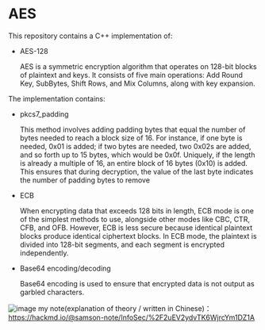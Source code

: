 # AES
This repository contains a C++ implementation of:
- AES-128
  
    AES is a symmetric encryption algorithm that operates on 128-bit blocks of plaintext and keys. It consists of five main operations: Add Round Key, SubBytes, Shift Rows, and Mix Columns, along with key expansion.

The implementation contains:
- pkcs7_padding
  
    This method involves adding padding bytes that equal the number of bytes needed to reach a block size of 16. For instance, if one byte is needed, 0x01 is added; if two bytes are needed, two 0x02s are added, and so forth up to 15 bytes, which would be 0x0f. Uniquely, if the length is already a multiple of 16, an entire block of 16 bytes (0x10) is added. This ensures that during decryption, the value of the last byte indicates the number of padding bytes to remove
- ECB
  
    When encrypting data that exceeds 128 bits in length, ECB mode is one of the simplest methods to use, alongside other modes like CBC, CTR, CFB, and OFB. However, ECB is less secure because identical plaintext blocks produce identical ciphertext blocks. In ECB mode, the plaintext is divided into 128-bit segments, and each segment is encrypted independently.
- Base64 encoding/decoding
  
    Base64 encoding is used to ensure that encrypted data is not output as garbled characters.

![image](https://github.com/samsonjaw/AES/assets/114964564/adc83c16-9d78-46bd-a5f4-5e7e26090985)
my note(explanation of theory / written in Chinese)：https://hackmd.io/@samson-note/InfoSec/%2F2uEV2ydvTK6WjrcYm1DZ1A
